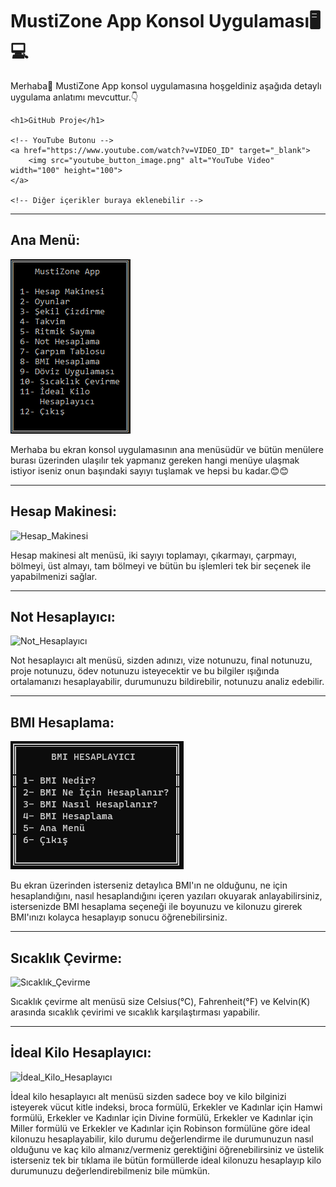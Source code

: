 # MustiZone App Konsol Uygulaması🖥️💻

<p>Merhaba👋 MustiZone App konsol uygulamasına hoşgeldiniz aşağıda detaylı uygulama anlatımı mevcuttur.👇</p>

<!DOCTYPE html>
<html lang="en">
<head>
    <meta charset="UTF-8">
    <meta name="viewport" content="width=device-width, initial-scale=1.0">
    <title>GitHub Proje</title>
</head>
<body>

    <h1>GitHub Proje</h1>

    <!-- YouTube Butonu -->
    <a href="https://www.youtube.com/watch?v=VIDEO_ID" target="_blank">
        <img src="youtube_button_image.png" alt="YouTube Video" width="100" height="100">
    </a>

    <!-- Diğer içerikler buraya eklenebilir -->

</body>
</html>

<hr>

<h2>Ana Menü:</h2>

![Ana_Menü](https://github.com/ozmenmustafa06/Proje1_Consol_Uygulamasi/blob/main/Resimler/Ekran%20Al%C4%B1nt%C4%B1s%C4%B1.PNG)

<p>Merhaba bu ekran konsol uygulamasının ana menüsüdür ve bütün menülere burası üzerinden ulaşılır tek yapmanız gereken hangi menüye ulaşmak istiyor iseniz onun başındaki sayıyı tuşlamak ve hepsi bu kadar.😊😊</p>

<hr>

<h2>Hesap Makinesi:</h2>

![Hesap_Makinesi](https://github.com/ozmenmustafa06/Vektorel_Bilisim_Projeler/blob/main/Resimler/Ekran%20Al%C4%B1nt%C4%B1s%C4%B12.PNG?raw=true)

<p>Hesap makinesi alt menüsü, iki sayıyı toplamayı, çıkarmayı, çarpmayı, bölmeyi, üst almayı, tam bölmeyi ve bütün bu işlemleri tek bir seçenek ile yapabilmenizi sağlar.</p>

<hr>

<h2>Not Hesaplayıcı:</h2>

![Not_Hesaplayıcı](https://github.com/ozmenmustafa06/Vektorel_Bilisim_Projeler/blob/main/Resimler/Ekran%20Al%C4%B1nt%C4%B1s%C4%B13.PNG?raw=true)

<p> Not hesaplayıcı alt menüsü, sizden adınızı, vize notunuzu, final notunuzu, proje notunuzu, ödev notunuzu isteyecektir ve bu bilgiler ışığında ortalamanızı hesaplayabilir, durumunuzu bildirebilir, notunuzu analiz edebilir.</p>

<hr>

<h2>BMI Hesaplama:</h2>

![BMI Hesaplayıcı](https://github.com/ozmenmustafa06/Proje1_Consol_Uygulamasi/blob/main/Resimler/Ekran%20Al%C4%B1nt%C4%B1s%C4%B16.PNG)

<p>Bu ekran üzerinden isterseniz detaylıca BMI'ın ne olduğunu, ne için hesaplandığını, nasıl hesaplandığını içeren yazıları okuyarak anlayabilirsiniz, istersenizde BMI hesaplama seçeneği ile boyunuzu ve kilonuzu girerek BMI'ınızı kolayca hesaplayıp sonucu öğrenebilirsiniz.</p>

<hr>

<h2>Sıcaklık Çevirme:</h2>

![Sıcaklık_Çevirme](https://github.com/ozmenmustafa06/Vektorel_Bilisim_Projeler/blob/main/Resimler/Ekran%20Al%C4%B1nt%C4%B1s%C4%B14.PNG?raw=true)

<p>Sıcaklık çevirme alt menüsü size Celsius(°C), Fahrenheit(°F) ve Kelvin(K) arasında sıcaklık çevirimi ve sıcaklık karşılaştırması yapabilir.</p>

<hr>

<h2>İdeal Kilo Hesaplayıcı:</h2>

![İdeal_Kilo_Hesaplayıcı](https://github.com/ozmenmustafa06/Vektorel_Bilisim_Projeler/blob/main/Resimler/Ekran%20Al%C4%B1nt%C4%B1s%C4%B15.PNG?raw=true)

<p>İdeal kilo hesaplayıcı alt menüsü sizden sadece boy ve kilo bilginizi isteyerek vücut kitle indeksi, broca formülü, Erkekler ve Kadınlar için Hamwi formülü, Erkekler ve Kadınlar için Divine formülü, Erkekler ve Kadınlar için Miller formülü ve Erkekler ve Kadınlar için Robinson formülüne göre ideal kilonuzu hesaplayabilir, kilo durumu değerlendirme ile durumunuzun nasıl olduğunu ve kaç kilo almanız/vermeniz gerektiğini öğrenebilirsiniz ve üstelik isterseniz tek bir tıklama ile bütün formüllerde ideal kilonuzu hesaplayıp kilo durumunuzu değerlendirebilmeniz bile mümkün.</p>
